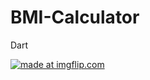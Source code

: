 # BMI-Calculator
Dart

<a href="https://imgflip.com/gif/44oyc8"><img src="https://imgflip.com/gif/44oyc8.gif" title="made at imgflip.com"/></a>

